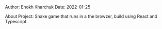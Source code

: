 Author: Enokh Kharchuk
Date: 2022-01-25

About Project: Snake game that runs in a the browzer, build using React and Typescript.

